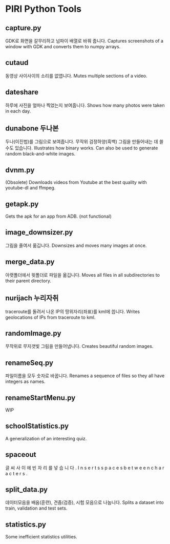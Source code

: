 # PIRI Python Tools

## capture.py
GDK로 화면을 갈무리하고 넘파이 배열로 바꿔 줍니다.
Captures screenshots of a window with GDK and converts them to numpy arrays.

## cutaud
동영상 사이사이의 소리를 없앱니다.
Mutes multiple sections of a video.

## dateshare
하루에 사진을 얼마나 찍었는지 보여줍니다.
Shows how many photos were taken in each day.

## dunabone 두나본
두나(이진법)를 그림으로 보여줍니다. 무작위 검정하양(흑백) 그림을 만들어내는 데 쓸 수도 있습니다.
Illustrates how binary works. Can also be used to generate random black-and-white images.

## dvnm.py
(Obsolete) Downloads videos from Youtube at the best quality with youtube-dl and ffmpeg.

## getapk.py
Gets the apk for an app from ADB. (not functional)

## image_downsizer.py
그림을 줄여서 옮깁니다.
Downsizes and moves many images at once.

## merge_data.py
아랫폴더에서 윗폴더로 파일을 옮깁니다.
Moves all files in all subdirectories to their parent directory.

## nurijach 누리자취
traceroute를 돌려서 나온 IP의 땅위자리(좌표)를 kml에 씁니다.
Writes geolocations of IPs from traceroute to kml.

## randomImage.py
무작위로 무지갯빛 그림을 만들어냅니다.
Creates beautiful random images.

## renameSeq.py
파일이름을 모두 숫자로 바꿉니다.
Renames a sequence of files so they all have integers as names.

## renameStartMenu.py
WIP

## schoolStatistics.py
A generalization of an interesting quiz.

## spaceout
글 씨 사 이 에 빈 자 리 를 넣 습 니 다 .
I n s e r t s s p a c e s b e t w e e n c h a r a c t e r s .

## split_data.py
데이터모음을 배움(훈련), 견줌(검증), 시험 모음으로 나눕니다.
Splits a dataset into train, validation and test sets.

## statistics.py
Some inefficient statistics utilities.
